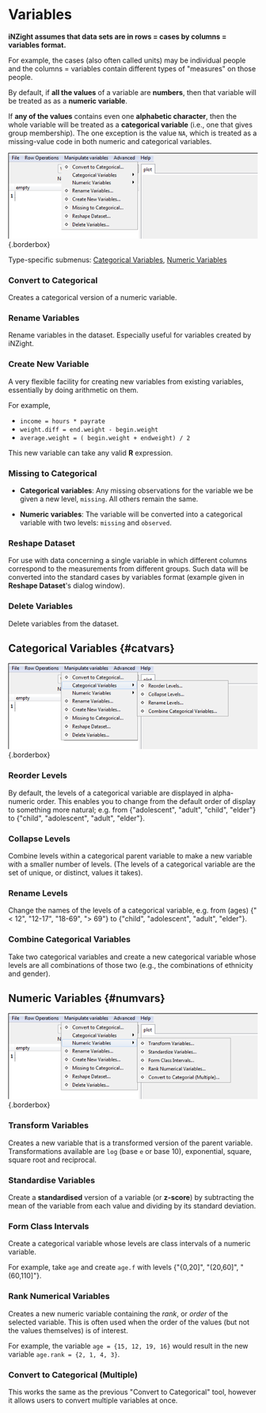 # Variables

__iNZight assumes that data sets are in rows = cases by columns = variables format.__

For example, the cases (also often called units) may be individual people and the columns = variables contain different types of "measures" on those people.

By default, if __all the values__ of a variable are __numbers__, then that variable will be treated as as a __numeric variable__.

If __any of the values__ contains even one __alphabetic character__, then the whole variable will be treated as a __categorical variable__ (i.e., one that gives group membership). The one exception is  the value `NA`, which is treated as a missing-value code in both numeric and categorical variables.

![Manipulate Variables Menu](../../img/user_guides/manipulate/manipulate.png){.borderbox}

Type-specific submenus: [Categorical Variables](#catvars), [Numeric Variables](#numvars)

### Convert to Categorical

Creates a categorical version of a numeric variable.


### Rename Variables

Rename variables in the dataset. Especially useful for variables created by iNZight.


### Create New Variable

A very flexible facility for creating new variables from existing variables, essentially by doing arithmetic on them.

For example,
- `income = hours * payrate`
- `weight.diff = end.weight - begin.weight`
- `average.weight = ( begin.weight + endweight) / 2`

This new variable can take any valid __R__ expression.


### Missing to Categorical

- __Categorical variables__:
  Any missing observations for the variable we be given a new level, `missing`. All others remain the same.

- __Numeric variables__:
  The variable will be converted into a categorical variable with two levels: `missing` and `observed`.


### Reshape Dataset

For use with data concerning a single variable in which different columns correspond to the measurements from different groups. Such data will be converted into the standard cases by variables format (example given in __Reshape Dataset__'s dialog window).


### Delete Variables

Delete variables from the dataset.








## Categorical Variables     {#catvars}
![Manipulate Categorical Variables Menu](../../img/user_guides/manipulate/manipulate-cat.png){.borderbox}


### Reorder Levels

By default, the levels of a categorical variable are displayed in alpha-numeric order. This enables you to change from the default order of display to something more natural; e.g. from {"adolescent", "adult", "child", "elder"} to {"child", "adolescent", "adult", "elder"}.


### Collapse Levels

Combine levels within a categorical parent variable to make a new variable with a smaller number of levels. (The levels of a categorical variable are the set of unique, or distinct, values it takes).


### Rename Levels

Change the names of the levels of a categorical variable, e.g. from (ages) {"< 12", "12-17", "18-69", "> 69"} to {"child", "adolescent", "adult", "elder"}.


### Combine Categorical Variables

Take two categorical variables and create a new categorical variable whose levels are all combinations of those two (e.g., the combinations of ethnicity and gender).




## Numeric Variables       {#numvars}
![Manipulate Numeric Variables Menu](../../img/user_guides/manipulate/manipulate-num.png){.borderbox}


### Transform Variables

Creates a new variable that is a transformed version of the parent variable. Transformations available are `log` (base `e` or base 10), exponential, square, square root and reciprocal.


### Standardise Variables

Create a __standardised__ version of a variable (or __z-score__) by subtracting the mean of the variable from each value and dividing by its standard deviation.


### Form Class Intervals

Create a categorical variable whose levels are class intervals of a numeric variable.

For example, take `age` and create `age.f` with levels {"{0,20]", "(20,60]", "(60,110]"}.


### Rank Numerical Variables

Creates a new numeric variable containing the _rank_, or _order_ of the selected variable.
This is often used when the order of the values (but not the values themselves) is of interest.

For example, the variable `age = {15, 12, 19, 16}` would result in the new variable `age.rank = {2, 1, 4, 3}`.


### Convert to Categorical (Multiple)

This works the same as the previous "Convert to Categorical" tool, however it allows users to convert multiple variables at once.
